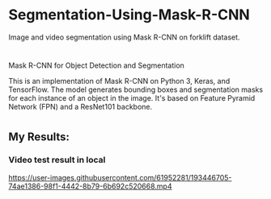 # Segmentation-Using-Mask-R-CNN

Image and video segmentation using Mask R-CNN on forklift dataset.
#
Mask R-CNN for Object Detection and Segmentation

This is an implementation of Mask R-CNN on Python 3, Keras, and TensorFlow. The model generates bounding boxes and segmentation masks for each instance of an object in the image. It's based on Feature Pyramid Network (FPN) and a ResNet101 backbone.
#
## My Results:

### Video test result in local
https://user-images.githubusercontent.com/61952281/193446705-74ae1386-98f1-4442-8b79-6b692c520668.mp4


